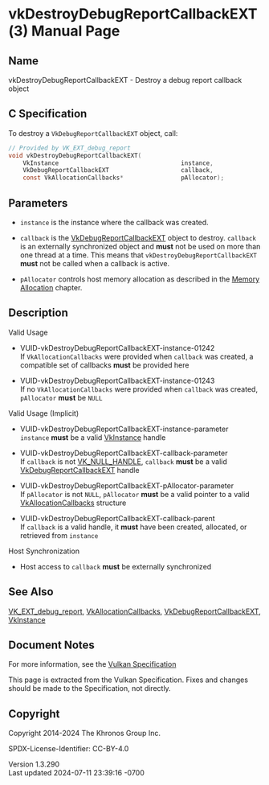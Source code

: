 # vkDestroyDebugReportCallbackEXT(3) Manual Page

## Name

vkDestroyDebugReportCallbackEXT - Destroy a debug report callback object



## <a href="#_c_specification" class="anchor"></a>C Specification

To destroy a `VkDebugReportCallbackEXT` object, call:

``` c
// Provided by VK_EXT_debug_report
void vkDestroyDebugReportCallbackEXT(
    VkInstance                                  instance,
    VkDebugReportCallbackEXT                    callback,
    const VkAllocationCallbacks*                pAllocator);
```

## <a href="#_parameters" class="anchor"></a>Parameters

- `instance` is the instance where the callback was created.

- `callback` is the
  [VkDebugReportCallbackEXT](https://registry.khronos.org/vulkan/specs/1.3-extensions/man/html/VkDebugReportCallbackEXT.html) object to
  destroy. `callback` is an externally synchronized object and **must**
  not be used on more than one thread at a time. This means that
  `vkDestroyDebugReportCallbackEXT` **must** not be called when a
  callback is active.

- `pAllocator` controls host memory allocation as described in the <a
  href="https://registry.khronos.org/vulkan/specs/1.3-extensions/html/vkspec.html#memory-allocation"
  target="_blank" rel="noopener">Memory Allocation</a> chapter.

## <a href="#_description" class="anchor"></a>Description

Valid Usage

- <a href="#VUID-vkDestroyDebugReportCallbackEXT-instance-01242"
  id="VUID-vkDestroyDebugReportCallbackEXT-instance-01242"></a>
  VUID-vkDestroyDebugReportCallbackEXT-instance-01242  
  If `VkAllocationCallbacks` were provided when `callback` was created,
  a compatible set of callbacks **must** be provided here

- <a href="#VUID-vkDestroyDebugReportCallbackEXT-instance-01243"
  id="VUID-vkDestroyDebugReportCallbackEXT-instance-01243"></a>
  VUID-vkDestroyDebugReportCallbackEXT-instance-01243  
  If no `VkAllocationCallbacks` were provided when `callback` was
  created, `pAllocator` **must** be `NULL`

Valid Usage (Implicit)

- <a href="#VUID-vkDestroyDebugReportCallbackEXT-instance-parameter"
  id="VUID-vkDestroyDebugReportCallbackEXT-instance-parameter"></a>
  VUID-vkDestroyDebugReportCallbackEXT-instance-parameter  
  `instance` **must** be a valid [VkInstance](https://registry.khronos.org/vulkan/specs/1.3-extensions/man/html/VkInstance.html) handle

- <a href="#VUID-vkDestroyDebugReportCallbackEXT-callback-parameter"
  id="VUID-vkDestroyDebugReportCallbackEXT-callback-parameter"></a>
  VUID-vkDestroyDebugReportCallbackEXT-callback-parameter  
  If `callback` is not [VK_NULL_HANDLE](https://registry.khronos.org/vulkan/specs/1.3-extensions/man/html/VK_NULL_HANDLE.html), `callback`
  **must** be a valid
  [VkDebugReportCallbackEXT](https://registry.khronos.org/vulkan/specs/1.3-extensions/man/html/VkDebugReportCallbackEXT.html) handle

- <a href="#VUID-vkDestroyDebugReportCallbackEXT-pAllocator-parameter"
  id="VUID-vkDestroyDebugReportCallbackEXT-pAllocator-parameter"></a>
  VUID-vkDestroyDebugReportCallbackEXT-pAllocator-parameter  
  If `pAllocator` is not `NULL`, `pAllocator` **must** be a valid
  pointer to a valid [VkAllocationCallbacks](https://registry.khronos.org/vulkan/specs/1.3-extensions/man/html/VkAllocationCallbacks.html)
  structure

- <a href="#VUID-vkDestroyDebugReportCallbackEXT-callback-parent"
  id="VUID-vkDestroyDebugReportCallbackEXT-callback-parent"></a>
  VUID-vkDestroyDebugReportCallbackEXT-callback-parent  
  If `callback` is a valid handle, it **must** have been created,
  allocated, or retrieved from `instance`

Host Synchronization

- Host access to `callback` **must** be externally synchronized

## <a href="#_see_also" class="anchor"></a>See Also

[VK_EXT_debug_report](https://registry.khronos.org/vulkan/specs/1.3-extensions/man/html/VK_EXT_debug_report.html),
[VkAllocationCallbacks](https://registry.khronos.org/vulkan/specs/1.3-extensions/man/html/VkAllocationCallbacks.html),
[VkDebugReportCallbackEXT](https://registry.khronos.org/vulkan/specs/1.3-extensions/man/html/VkDebugReportCallbackEXT.html),
[VkInstance](https://registry.khronos.org/vulkan/specs/1.3-extensions/man/html/VkInstance.html)

## <a href="#_document_notes" class="anchor"></a>Document Notes

For more information, see the <a
href="https://registry.khronos.org/vulkan/specs/1.3-extensions/html/vkspec.html#vkDestroyDebugReportCallbackEXT"
target="_blank" rel="noopener">Vulkan Specification</a>

This page is extracted from the Vulkan Specification. Fixes and changes
should be made to the Specification, not directly.

## <a href="#_copyright" class="anchor"></a>Copyright

Copyright 2014-2024 The Khronos Group Inc.

SPDX-License-Identifier: CC-BY-4.0

Version 1.3.290  
Last updated 2024-07-11 23:39:16 -0700
